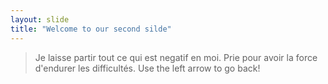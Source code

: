 ```yaml
---
layout: slide
title: "Welcome to our second silde"
---
```

> Je laisse partir tout ce qui est negatif en moi.
> Prie pour avoir la force d'endurer les difficultés.
Use the left arrow to go back! 